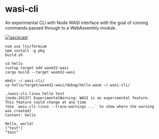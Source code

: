 # wasi-cli

An experimental CLI with Node WASI interface with the goal of running commands passed through to a WebAssembly module.

[![asciicast](https://asciinema.org/a/7ZrWe2QBmeIR1leJKFDGnZvUk.svg)](https://asciinema.org/a/7ZrWe2QBmeIR1leJKFDGnZvUk)

```
nvm use lts/fermium
npm install -g pkg
build.sh

cd hello
rustup target add wasm32-wasi
cargo build --target wasm32-wasi

mkdir ~/.wasi-cli/
cp hello/target/wasm32-wasi/debug/hello.wasm ~/.wasi-cli/

./wasi-cli-linux hello test
(node:24137) ExperimentalWarning: WASI is an experimental feature. This feature could change at any time
(Use `wasi-cli-linux --trace-warnings ...` to show where the warning was created)
Content: hello

Hello, world!
["test"]
"test"
```
